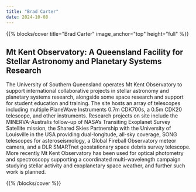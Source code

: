 ```yaml
---
title: "Brad Carter"
date: 2024-10-08
---
```


{{% blocks/cover title="Brad Carter" image_anchor="top" height="full" %}}

## Mt Kent Observatory: A Queensland Facility for Stellar Astronomy and Planetary Systems Research

The University of Southern Queensland operates Mt Kent Observatory to support international collaborative projects in stellar astronomy and planetary systems research, alongside some space research and support for student education and training. The site hosts an array of telescopes including multiple PlaneWave Instruments 0.7m CDK700s, a 0.5m CDK20 telescope, and other instruments. Research projects on site include the MINERVA-Australis follow-up of NASA’s Transiting Exoplanet Survey Satellite mission, the Shared Skies Partnership with the University of Louisville in the USA providing dual-longitude, all-sky coverage, SONG telescopes for asteroseismology, a Global Fireball Observatory meteor camera, and a DLR SMARTnet geostationary space debris survey telescope. More recently Mt Kent Observatory has been used for optical photometry and spectroscopy supporting a coordinated multi-wavelength campaign studying stellar activity and exoplanetary space weather, and further such work is planned.

{{% /blocks/cover %}}
                    
